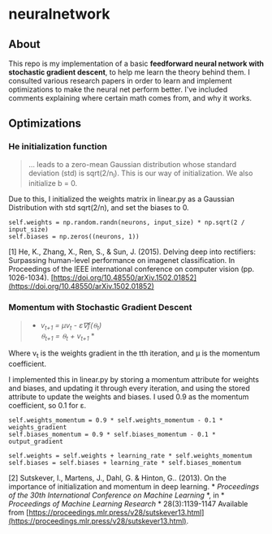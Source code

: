 # neuralnetwork

## About

This repo is my implementation of a basic **feedforward neural network with stochastic gradient descent**, to help me learn the theory behind them. I consulted various research papers in order to learn and implement optimizations to make the neural net perform better. I've included comments explaining where certain math comes from, and why it works. 

## Optimizations

### He initialization function

> ... leads to a zero-mean Gaussian distribution whose standard deviation (std) is sqrt(2/n<sub>l</sub>). This is our way of initialization. We also initialize b = 0.

Due to this, I initialized the weights matrix in linear.py as a Gaussian Distribution with std sqrt(2/n), and set the biases to 0.

```
self.weights = np.random.randn(neurons, input_size) * np.sqrt(2 / input_size)
self.biases = np.zeros((neurons, 1))
```

[1] He, K., Zhang, X., Ren, S., & Sun, J. (2015). Delving deep into rectifiers: Surpassing human-level performance on imagenet classification. In Proceedings of the IEEE international conference on computer vision (pp. 1026-1034). [https://doi.org/10.48550/arXiv.1502.01852](https://doi.org/10.48550/arXiv.1502.01852)

### Momentum with Stochastic Gradient Descent

> * *v<sub>t+1</sub> = µv<sub>t</sub> - ε∇f(⍬<sub>t</sub>) <br/> ⍬<sub>t+1</sub> = ⍬<sub>t</sub> + v<sub>t+1</sub>* *

Where v<sub>t</sub> is the weights gradient in the tth iteration, and µ is the momentum coefficient. 

I implemented this in linear.py by storing a momentum attribute for weights and biases, and updating it through every iteration, and using the stored attribute to update the weights and biases. I used 0.9 as the momentum coefficient, so 0.1 for ε.


```
self.weights_momentum = 0.9 * self.weights_momentum - 0.1 * weights_gradient
self.biases_momentum = 0.9 * self.biases_momentum - 0.1 * output_gradient

self.weights = self.weights + learning_rate * self.weights_momentum
self.biases = self.biases + learning_rate * self.biases_momentum
```

[2] Sutskever, I., Martens, J., Dahl, G. & Hinton, G.. (2013). On the importance of initialization and momentum in deep learning. * *Proceedings of the 30th International Conference on Machine Learning* *, in * *Proceedings of Machine Learning Research* * 28(3):1139-1147 Available from [https://proceedings.mlr.press/v28/sutskever13.html](https://proceedings.mlr.press/v28/sutskever13.html).



